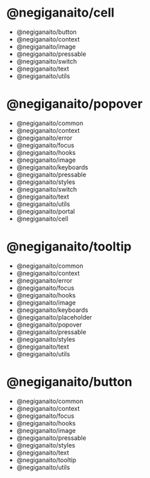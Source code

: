 # @negiganaito/cell

- @negiganaito/button
- @negiganaito/context
- @negiganaito/image
- @negiganaito/pressable
- @negiganaito/switch
- @negiganaito/text
- @negiganaito/utils

# @negiganaito/popover

- @negiganaito/common
- @negiganaito/context
- @negiganaito/error
- @negiganaito/focus
- @negiganaito/hooks
- @negiganaito/image
- @negiganaito/keyboards
- @negiganaito/pressable
- @negiganaito/styles
- @negiganaito/switch
- @negiganaito/text
- @negiganaito/utils
- @negiganaito/portal
- @negiganaito/cell

# @negiganaito/tooltip

- @negiganaito/common
- @negiganaito/context
- @negiganaito/error
- @negiganaito/focus
- @negiganaito/hooks
- @negiganaito/image
- @negiganaito/keyboards
- @negiganaito/placeholder
- @negiganaito/popover
- @negiganaito/pressable
- @negiganaito/styles
- @negiganaito/text
- @negiganaito/utils

# @negiganaito/button

- @negiganaito/common
- @negiganaito/context
- @negiganaito/focus
- @negiganaito/hooks
- @negiganaito/image
- @negiganaito/pressable
- @negiganaito/styles
- @negiganaito/text
- @negiganaito/tooltip
- @negiganaito/utils
